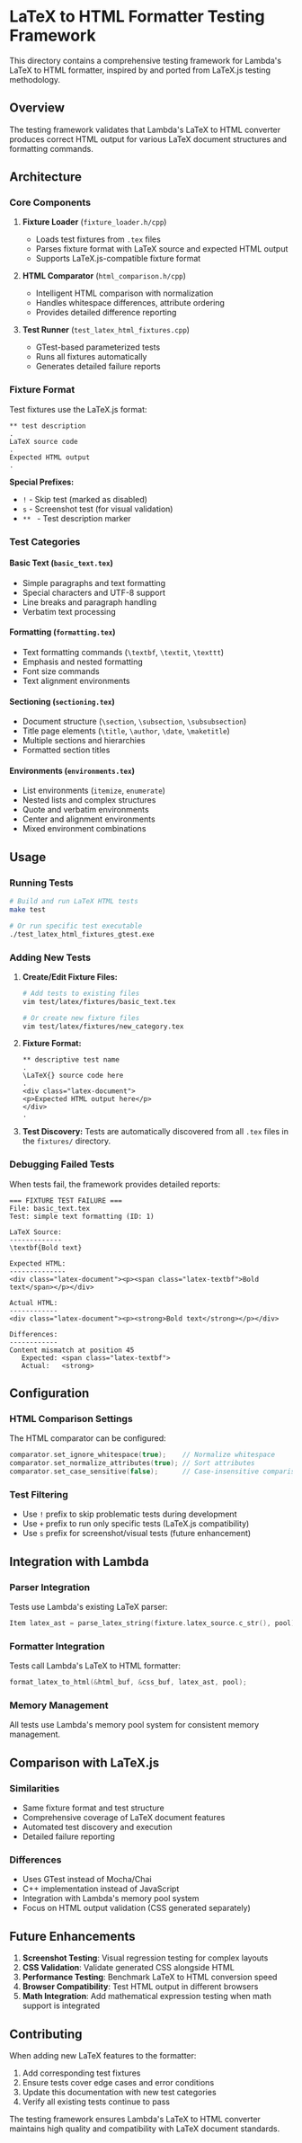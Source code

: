 # LaTeX to HTML Formatter Testing Framework

This directory contains a comprehensive testing framework for Lambda's LaTeX to HTML formatter, inspired by and ported from LaTeX.js testing methodology.

## Overview

The testing framework validates that Lambda's LaTeX to HTML converter produces correct HTML output for various LaTeX document structures and formatting commands.

## Architecture

### Core Components

1. **Fixture Loader** (`fixture_loader.h/cpp`)
   - Loads test fixtures from `.tex` files
   - Parses fixture format with LaTeX source and expected HTML output
   - Supports LaTeX.js-compatible fixture format

2. **HTML Comparator** (`html_comparison.h/cpp`)
   - Intelligent HTML comparison with normalization
   - Handles whitespace differences, attribute ordering
   - Provides detailed difference reporting

3. **Test Runner** (`test_latex_html_fixtures.cpp`)
   - GTest-based parameterized tests
   - Runs all fixtures automatically
   - Generates detailed failure reports

### Fixture Format

Test fixtures use the LaTeX.js format:

```
** test description
.
LaTeX source code
.
Expected HTML output
.
```

**Special Prefixes:**
- `!` - Skip test (marked as disabled)
- `s` - Screenshot test (for visual validation)
- `** ` - Test description marker

### Test Categories

#### Basic Text (`basic_text.tex`)
- Simple paragraphs and text formatting
- Special characters and UTF-8 support
- Line breaks and paragraph handling
- Verbatim text processing

#### Formatting (`formatting.tex`)
- Text formatting commands (`\textbf`, `\textit`, `\texttt`)
- Emphasis and nested formatting
- Font size commands
- Text alignment environments

#### Sectioning (`sectioning.tex`)
- Document structure (`\section`, `\subsection`, `\subsubsection`)
- Title page elements (`\title`, `\author`, `\date`, `\maketitle`)
- Multiple sections and hierarchies
- Formatted section titles

#### Environments (`environments.tex`)
- List environments (`itemize`, `enumerate`)
- Nested lists and complex structures
- Quote and verbatim environments
- Center and alignment environments
- Mixed environment combinations

## Usage

### Running Tests

```bash
# Build and run LaTeX HTML tests
make test

# Or run specific test executable
./test_latex_html_fixtures_gtest.exe
```

### Adding New Tests

1. **Create/Edit Fixture Files:**
   ```bash
   # Add tests to existing files
   vim test/latex/fixtures/basic_text.tex
   
   # Or create new fixture files
   vim test/latex/fixtures/new_category.tex
   ```

2. **Fixture Format:**
   ```
   ** descriptive test name
   .
   \LaTeX{} source code here
   .
   <div class="latex-document">
   <p>Expected HTML output here</p>
   </div>
   .
   ```

3. **Test Discovery:**
   Tests are automatically discovered from all `.tex` files in the `fixtures/` directory.

### Debugging Failed Tests

When tests fail, the framework provides detailed reports:

```
=== FIXTURE TEST FAILURE ===
File: basic_text.tex
Test: simple text formatting (ID: 1)

LaTeX Source:
-------------
\textbf{Bold text}

Expected HTML:
--------------
<div class="latex-document"><p><span class="latex-textbf">Bold text</span></p></div>

Actual HTML:
------------
<div class="latex-document"><p><strong>Bold text</strong></p></div>

Differences:
------------
Content mismatch at position 45
   Expected: <span class="latex-textbf">
   Actual:   <strong>
```

## Configuration

### HTML Comparison Settings

The HTML comparator can be configured:

```cpp
comparator.set_ignore_whitespace(true);    // Normalize whitespace
comparator.set_normalize_attributes(true); // Sort attributes
comparator.set_case_sensitive(false);      // Case-insensitive comparison
```

### Test Filtering

- Use `!` prefix to skip problematic tests during development
- Use `+` prefix to run only specific tests (LaTeX.js compatibility)
- Use `s` prefix for screenshot/visual tests (future enhancement)

## Integration with Lambda

### Parser Integration

Tests use Lambda's existing LaTeX parser:

```cpp
Item latex_ast = parse_latex_string(fixture.latex_source.c_str(), pool);
```

### Formatter Integration

Tests call Lambda's LaTeX to HTML formatter:

```cpp
format_latex_to_html(&html_buf, &css_buf, latex_ast, pool);
```

### Memory Management

All tests use Lambda's memory pool system for consistent memory management.

## Comparison with LaTeX.js

### Similarities
- Same fixture format and test structure
- Comprehensive coverage of LaTeX document features
- Automated test discovery and execution
- Detailed failure reporting

### Differences
- Uses GTest instead of Mocha/Chai
- C++ implementation instead of JavaScript
- Integration with Lambda's memory pool system
- Focus on HTML output validation (CSS generated separately)

## Future Enhancements

1. **Screenshot Testing**: Visual regression testing for complex layouts
2. **CSS Validation**: Validate generated CSS alongside HTML
3. **Performance Testing**: Benchmark LaTeX to HTML conversion speed
4. **Browser Compatibility**: Test HTML output in different browsers
5. **Math Integration**: Add mathematical expression testing when math support is integrated

## Contributing

When adding new LaTeX features to the formatter:

1. Add corresponding test fixtures
2. Ensure tests cover edge cases and error conditions
3. Update this documentation with new test categories
4. Verify all existing tests continue to pass

The testing framework ensures Lambda's LaTeX to HTML converter maintains high quality and compatibility with LaTeX document standards.
